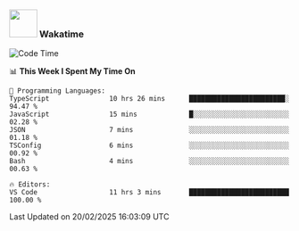 ### <img src="https://media.giphy.com/media/VgCDAzcKvsR6OM0uWg/giphy.gif" width="50"> Wakatime

  <!--START_SECTION:waka-->
![Code Time](http://img.shields.io/badge/Code%20Time-1%2C492%20hrs%2024%20mins-blue)

📊 **This Week I Spent My Time On** 

```text
💬 Programming Languages: 
TypeScript               10 hrs 26 mins      ████████████████████████░   94.47 % 
JavaScript               15 mins             █░░░░░░░░░░░░░░░░░░░░░░░░   02.28 % 
JSON                     7 mins              ░░░░░░░░░░░░░░░░░░░░░░░░░   01.18 % 
TSConfig                 6 mins              ░░░░░░░░░░░░░░░░░░░░░░░░░   00.92 % 
Bash                     4 mins              ░░░░░░░░░░░░░░░░░░░░░░░░░   00.63 % 

🔥 Editors: 
VS Code                  11 hrs 3 mins       █████████████████████████   100.00 % 
```


 Last Updated on 20/02/2025 16:03:09 UTC
<!--END_SECTION:waka-->
